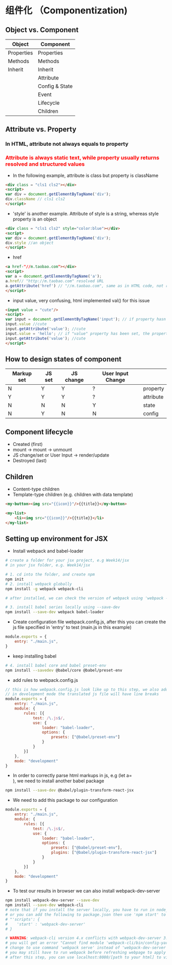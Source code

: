# 组件化 （Componentization)

## Object vs. Component
| Object | Component |
|--------|-----------|
| Properties | Properties |
| Methods | Methods |
| Inherit | Inherit|
| | Attribute |
| | Config & State |
| | Event |
| | Lifecycle |
| | Children |

## Attribute vs. Property
### In HTML, attribute not always equals to property
### <span style="color:red">Attribute is always static text, while property usually returns resolved and structured values</span>
- In the following example, attribute is class but property is className
```html
<div class = "cls1 cls2"></div>
<script>
var div = document.getElementByTagName('div');
div.className // cls1 cls2
</script>
```
- 'style' is another example. Attribute of style is a string, whereas style property is an object
```html
<div class = "cls1 cls2" style="color:blue"></div>
<script>
var div = document.getElementByTagName('div');
div.style //an object
</script>
```
- href
```html
<a href-"//m.taobao.com"></div>
<script>
var a = document.getElementByTagName('a');
a.href// "http://m.taobao.com" resolved URL
a.getAttribute('href') // "//m.taobao.com", same as in HTML code, not resolved
</script>
```
- input value, very confusing, html implemented val() for this issue
```html
<input value = "cute"/>
<script>
var input = document.getElementByTagName('input'); // if property hasn't been set, the result will be attribute
input.value //cute
input.getAttribute('value'); //cute
input.value = 'hello'; // if "value" property has been set, the property will be changed, but attribute will stay the same
input.getAttribute('value'); //cute
</script>
```

## How to design states of component
| Markup set | JS set | JS change | User Input Change | |
|------------|--------|-----------|-------------------|-|
| N | Y | Y | ? | property |
| Y | Y | Y | ? | attribute |
| N | N | N | Y | state |
| N | Y | N | N | config |

## Component lifecycle
- Created (first)
- mount -> mount -> unmount
- JS change/set or User Input -> render/update
- Destroyed (last)

## Children
- Content-type children
- Template-type children (e.g. children with data template)

```html
<my-button><img src="{{icon}}"/>{{title}}</my-button>

<my-list>
    <li><img src="{{icon}}"/>{{title}}</li>
</my-list>
```

## Setting up environment for JSX

- Install webpack and babel-loader

```sh
# create a folder for your jsx project, e.g Week14/jsx
# in your jsx folder, e.g. Week14/jsx

# 1. cd into the folder, and create npm 
npm init
# 2. install webpack globally
npm install -g webpack webpack-cli

# after installed, we can check the version of webpack using 'webpack --version'

# 3. install babel series locally using --save-dev
npm install --save-dev webpack babel-loader
```
- Create configuration file webpack.config.js, after this you can create the js file specified in 'entry' to test (main.js in this example)
```js
module.exports = {
    entry: "./main.js",
}

```
- keep installing babel
```sh
# 4. install babel core and babel preset-env
npm install --savedev @babel/core @babel/preset-env
```

- add rules to webpack.config.js

```js
// this is how webpack.config.js look like up to this step, we also added 'mode: "development"', it can be changed to "production" later
// in develepment mode the translated js file will have line breaks
module.exports = {
    entry: "./main.js",
    module: {
        rules: [{
            test: /\.js$/,
            use: {
                loader: "babel-loader",
                options: {
                    presets: ["@babel/preset-env"]
                }
            }
        }]
    },
    mode: "development"
}
```
- In order to correctly parse html markups in js, e.g (let a=<div/>), we need to install another babel package
```sh
npm install --save-dev @babel/plugin-transform-react-jsx
```
- We need to add this package to our configuration
```js
module.exports = {
    entry: "./main.js",
    module: {
        rules: [{
            test: /\.js$/,
            use: {
                loader: "babel-loader",
                options: {
                    presets: ["@babel/preset-env"],
                    plugins: ["@babel/plugin-transform-react-jsx"]
                }
            }
        }]
    },
    mode: "development"
}
```
- To test our results in browser we can also install webpack-dev-server
```sh
npm install webpack-dev-server --save-dev
npm install --save-dev webpack-cli
# note that if you install the server locally, you have to run in node_modules/.bin/
# or you can add the following to package.json then use 'npm start' to run
# "'scripts': {
#    'start' : 'webpack-dev-server'
# }

# WARNING: webpack-cli version 4.x conflicts with webpack-dev-server 3.x. 
# you will get an error "Cannot find module 'webpack-cli/bin/config-yargs'"
# change to use command 'webpack serve' instead of 'webpack-dev-server'
# you may still have to run webpack before refreshing webpage to apply new js changes
# after this step, you can use localhost:8080/[path to your html] to view your page
```


